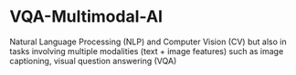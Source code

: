 # VQA-Multimodal-AI
Natural Language Processing (NLP) and Computer Vision (CV) but also in tasks involving multiple modalities (text + image features) such as image captioning, visual question answering (VQA)
